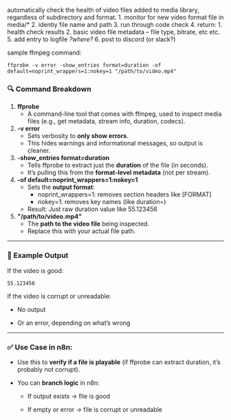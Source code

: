  automatically check the health of video files added to media library, regardless of subdirectory and format.
	1. monitor for new video format file in media/*
	2. identiy file name and path
	3. run through code check
	4. return:
		1. health check results
		2. basic video file metadata – file type, bitrate, etc etc.
	5. add entry to logfile _?where?_
	6. post to discord (or slack?)

sample ffmpeg command:
```
ffprobe -v error -show_entries format=duration -of default=noprint_wrappers=1:nokey=1 "/path/to/video.mp4"
```

### **🔍 Command Breakdown**
1. **ffprobe**
    - A command-line tool that comes with ffmpeg, used to inspect media files (e.g., get metadata, stream info, duration, codecs).  
2. **-v error**
    - Sets verbosity to **only show errors**.
    - This hides warnings and informational messages, so output is cleaner.  
3. **-show_entries format=duration**
    - Tells ffprobe to extract just the **duration** of the file (in seconds).
    - It’s pulling this from the **format-level metadata** (not per stream).  
4. **-of default=noprint_wrappers=1:nokey=1**
    - Sets the **output format**:
        - noprint_wrappers=1: removes section headers like [FORMAT]
        - nokey=1: removes key names (like duration=)
    - Result: Just raw duration value like 55.123456
5. **"/path/to/video.mp4"**
    - The **path to the video file** being inspected.        
    - Replace this with your actual file path.  


---

### **🧪 Example Output**

If the video is good:

```
55.123456
```

If the video is corrupt or unreadable:

- No output
    
- Or an error, depending on what’s wrong
    

---

### **✅ Use Case in n8n:**

- Use this to **verify if a file is playable** (if ffprobe can extract duration, it’s probably not corrupt).
    
- You can **branch logic** in n8n:
    
    - If output exists → file is good
        
    - If empty or error → file is corrupt or unreadable